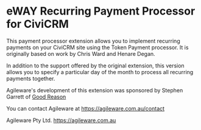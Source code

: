 # eWAY Recurring Payment Processor for CiviCRM

This payment processor extension allows you to implement recurring payments on
your CiviCRM site using the Token Payment processor.
It is originally based on work by Chris Ward and Henare Degan.

In addition to the support offered by the original extension, this version
allows you to specify a particular day of the month to process all recurring payments together.

Agileware's development of this extension was sponsored by Stephen Garrett of
[Good Reason](http://www.goodreason.com.au)

You can contact Agileware at https://agileware.com.au/contact

Agileware Pty Ltd. https://agileware.com.au